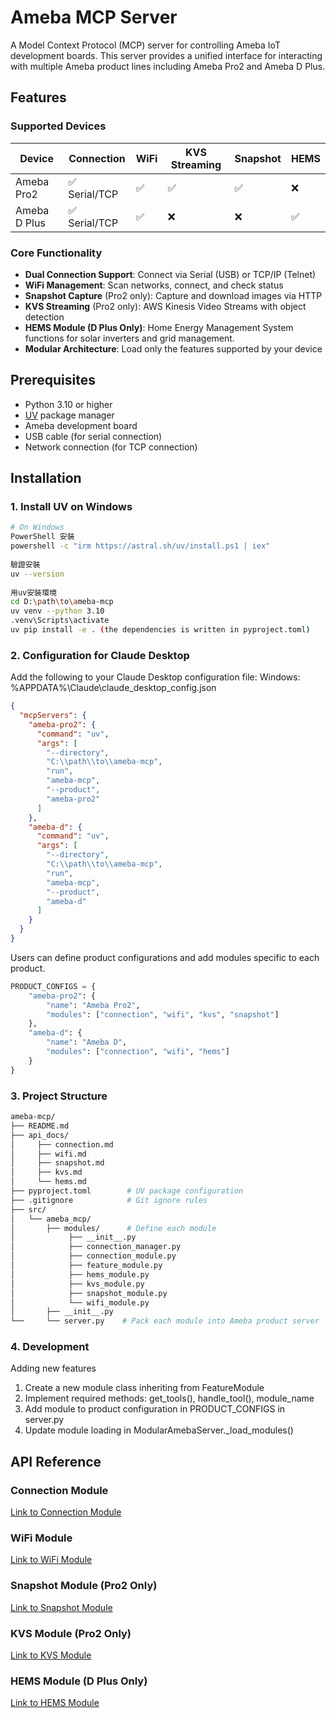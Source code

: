 # Ameba MCP Server

A Model Context Protocol (MCP) server for controlling Ameba IoT development boards. This server provides a unified interface for interacting with multiple Ameba product lines including Ameba Pro2 and Ameba D Plus.

## Features

### Supported Devices

| Device | Connection | WiFi | KVS Streaming | Snapshot | HEMS |
|--------|------------|------|---------------|----------|------|
| Ameba Pro2 | ✅ Serial/TCP | ✅ | ✅ | ✅ | ❌ |
| Ameba D Plus| ✅ Serial/TCP | ✅ | ❌ | ❌ | ✅ |


### Core Functionality

- **Dual Connection Support**: Connect via Serial (USB) or TCP/IP (Telnet)
- **WiFi Management**: Scan networks, connect, and check status
- **Snapshot Capture** (Pro2 only): Capture and download images via HTTP
- **KVS Streaming** (Pro2 only): AWS Kinesis Video Streams with object detection
- **HEMS Module (D Plus Only)**: Home Energy Management System functions for solar inverters and grid management.
- **Modular Architecture**: Load only the features supported by your device



## Prerequisites

- Python 3.10 or higher
- [UV](https://github.com/astral-sh/uv) package manager
- Ameba development board
- USB cable (for serial connection)
- Network connection (for TCP connection)

## Installation

### 1. Install UV on Windows

```bash
# On Windows
PowerShell 安裝
powershell -c "irm https://astral.sh/uv/install.ps1 | iex"
 
驗證安裝
uv --version
 
用uv安裝環境
cd D:\path\to\ameba-mcp
uv venv --python 3.10
.venv\Scripts\activate
uv pip install -e . (the dependencies is written in pyproject.toml)

```

### 2. Configuration for Claude Desktop

Add the following to your Claude Desktop configuration file:
Windows: %APPDATA%\Claude\claude_desktop_config.json

```json
{
  "mcpServers": {
    "ameba-pro2": {
      "command": "uv",
      "args": [
        "--directory",
        "C:\\path\\to\\ameba-mcp",
        "run",
        "ameba-mcp",
        "--product",
        "ameba-pro2"
      ]
    },
    "ameba-d": {
      "command": "uv",
      "args": [
        "--directory",
        "C:\\path\\to\\ameba-mcp",
        "run",
        "ameba-mcp",
        "--product",
        "ameba-d"
      ]
    }
  }
}

```

Users can define product configurations and add modules specific to each product.

```python
PRODUCT_CONFIGS = {
    "ameba-pro2": {
        "name": "Ameba Pro2",
        "modules": ["connection", "wifi", "kvs", "snapshot"]
    },
    "ameba-d": {
        "name": "Ameba D",
        "modules": ["connection", "wifi", "hems"]
    }
}

```


### 3. Project Structure

```bash
ameba-mcp/
├── README.md              
├── api_docs/
│     ├── connection.md
│     ├── wifi.md    
│     ├── snapshot.md    
│     ├── kvs.md    
│     └── hems.md    
├── pyproject.toml        # UV package configuration
├── .gitignore            # Git ignore rules
├── src/
│   └── ameba_mcp/
│       ├── modules/      # Define each module
│            ├── __init__.py
│            ├── connection_manager.py 
│            ├── connection_module.py
│            ├── feature_module.py    
│            ├── hems_module.py      
│            ├── kvs_module.py      
│            ├── snapshot_module.py  
│            └── wifi_module.py   
│       ├── __init__.py
└──     └── server.py    # Pack each module into Ameba product server

```

### 4. Development

Adding new features

1. Create a new module class inheriting from FeatureModule
2. Implement required methods: get_tools(), handle_tool(), module_name
3. Add module to product configuration in PRODUCT_CONFIGS in server.py
4. Update module loading in ModularAmebaServer._load_modules()


## API Reference

### Connection Module

[Link to Connection Module](./api_docs/connection.md)

### WiFi Module

[Link to WiFi Module](./api_docs/wifi.md)

### Snapshot Module (Pro2 Only)

[Link to Snapshot Module](./api_docs/snapshot.md)

### KVS Module (Pro2 Only)

[Link to KVS Module](./api_docs/kvs.md)

### HEMS Module (D Plus Only)

[Link to HEMS Module](./api_docs/hems.md)

